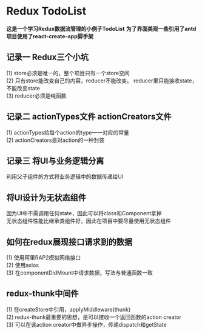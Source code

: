 # Redux TodoList

**这是一个学习Redux数据流管理的小例子TodoList**
**为了界面美观一些引用了antd**
**项目使用了react-create-app脚手架**

## 记录一 Redux三个小坑

(1) store必须是唯一的，整个项目只有一个store空间  
(2) 只有store能改变自己的内容，reducer不能改变。 reducer里只能接收state，不能改变state  
(3) reducer必须是纯函数  

## 记录二 actionTypes文件 actionCreators文件

(1) actionTypes给每个action的type一一对应的常量  
(2) actionCreators是对action的一种封装  

## 记录三 将UI与业务逻辑分离

利用父子组件的方式将业务逻辑中的数据传递给UI  

## 将UI设计为无状态组件

因为UI中不需调用任何state，因此可以将class和Component拿掉  
无状态组件性能比继承类组件好，因此在项目中要尽量使用无状态组件  

## 如何在redux展现接口请求到的数据

(1) 使用阿里RAP2模拟网络接口  
(2) 使用axios  
(3) 在componentDidMount中请求数据，写法与普通函数一致  

## redux-thunk中间件

(1) 在createStore中引用，applyMiddleware(thunk)  
(2) redux-thunk最重要的思想，是可以接收一个返回函数的action creator  
(3) 可以在该action creator中做异步操作，传递dispatch和getState  